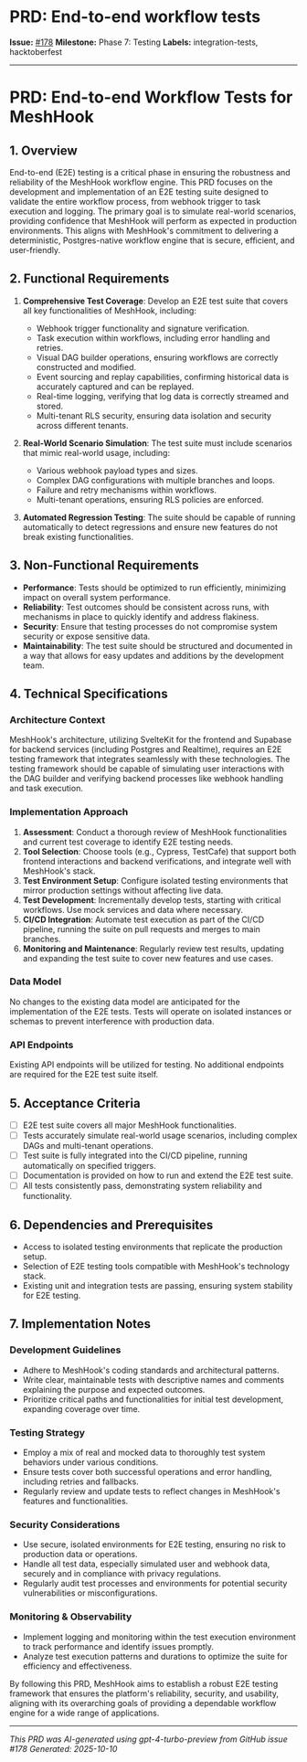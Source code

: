 # PRD: End-to-end workflow tests

**Issue:** [#178](https://github.com/profullstack/meshhook/issues/178)
**Milestone:** Phase 7: Testing
**Labels:** integration-tests, hacktoberfest

---

# PRD: End-to-end Workflow Tests for MeshHook

## 1. Overview

End-to-end (E2E) testing is a critical phase in ensuring the robustness and reliability of the MeshHook workflow engine. This PRD focuses on the development and implementation of an E2E testing suite designed to validate the entire workflow process, from webhook trigger to task execution and logging. The primary goal is to simulate real-world scenarios, providing confidence that MeshHook will perform as expected in production environments. This aligns with MeshHook's commitment to delivering a deterministic, Postgres-native workflow engine that is secure, efficient, and user-friendly.

## 2. Functional Requirements

1. **Comprehensive Test Coverage**: Develop an E2E test suite that covers all key functionalities of MeshHook, including:
   - Webhook trigger functionality and signature verification.
   - Task execution within workflows, including error handling and retries.
   - Visual DAG builder operations, ensuring workflows are correctly constructed and modified.
   - Event sourcing and replay capabilities, confirming historical data is accurately captured and can be replayed.
   - Real-time logging, verifying that log data is correctly streamed and stored.
   - Multi-tenant RLS security, ensuring data isolation and security across different tenants.

2. **Real-World Scenario Simulation**: The test suite must include scenarios that mimic real-world usage, including:
   - Various webhook payload types and sizes.
   - Complex DAG configurations with multiple branches and loops.
   - Failure and retry mechanisms within workflows.
   - Multi-tenant operations, ensuring RLS policies are enforced.

3. **Automated Regression Testing**: The suite should be capable of running automatically to detect regressions and ensure new features do not break existing functionalities.

## 3. Non-Functional Requirements

- **Performance**: Tests should be optimized to run efficiently, minimizing impact on overall system performance.
- **Reliability**: Test outcomes should be consistent across runs, with mechanisms in place to quickly identify and address flakiness.
- **Security**: Ensure that testing processes do not compromise system security or expose sensitive data.
- **Maintainability**: The test suite should be structured and documented in a way that allows for easy updates and additions by the development team.

## 4. Technical Specifications

### Architecture Context

MeshHook's architecture, utilizing SvelteKit for the frontend and Supabase for backend services (including Postgres and Realtime), requires an E2E testing framework that integrates seamlessly with these technologies. The testing framework should be capable of simulating user interactions with the DAG builder and verifying backend processes like webhook handling and task execution.

### Implementation Approach

1. **Assessment**: Conduct a thorough review of MeshHook functionalities and current test coverage to identify E2E testing needs.
2. **Tool Selection**: Choose tools (e.g., Cypress, TestCafe) that support both frontend interactions and backend verifications, and integrate well with MeshHook's stack.
3. **Test Environment Setup**: Configure isolated testing environments that mirror production settings without affecting live data.
4. **Test Development**: Incrementally develop tests, starting with critical workflows. Use mock services and data where necessary.
5. **CI/CD Integration**: Automate test execution as part of the CI/CD pipeline, running the suite on pull requests and merges to main branches.
6. **Monitoring and Maintenance**: Regularly review test results, updating and expanding the test suite to cover new features and use cases.

### Data Model

No changes to the existing data model are anticipated for the implementation of the E2E tests. Tests will operate on isolated instances or schemas to prevent interference with production data.

### API Endpoints

Existing API endpoints will be utilized for testing. No additional endpoints are required for the E2E test suite itself.

## 5. Acceptance Criteria

- [ ] E2E test suite covers all major MeshHook functionalities.
- [ ] Tests accurately simulate real-world usage scenarios, including complex DAGs and multi-tenant operations.
- [ ] Test suite is fully integrated into the CI/CD pipeline, running automatically on specified triggers.
- [ ] Documentation is provided on how to run and extend the E2E test suite.
- [ ] All tests consistently pass, demonstrating system reliability and functionality.

## 6. Dependencies and Prerequisites

- Access to isolated testing environments that replicate the production setup.
- Selection of E2E testing tools compatible with MeshHook's technology stack.
- Existing unit and integration tests are passing, ensuring system stability for E2E testing.

## 7. Implementation Notes

### Development Guidelines

- Adhere to MeshHook's coding standards and architectural patterns.
- Write clear, maintainable tests with descriptive names and comments explaining the purpose and expected outcomes.
- Prioritize critical paths and functionalities for initial test development, expanding coverage over time.

### Testing Strategy

- Employ a mix of real and mocked data to thoroughly test system behaviors under various conditions.
- Ensure tests cover both successful operations and error handling, including retries and fallbacks.
- Regularly review and update tests to reflect changes in MeshHook's features and functionalities.

### Security Considerations

- Use secure, isolated environments for E2E testing, ensuring no risk to production data or operations.
- Handle all test data, especially simulated user and webhook data, securely and in compliance with privacy regulations.
- Regularly audit test processes and environments for potential security vulnerabilities or misconfigurations.

### Monitoring & Observability

- Implement logging and monitoring within the test execution environment to track performance and identify issues promptly.
- Analyze test execution patterns and durations to optimize the suite for efficiency and effectiveness.

By following this PRD, MeshHook aims to establish a robust E2E testing framework that ensures the platform's reliability, security, and usability, aligning with its overarching goals of providing a dependable workflow engine for a wide range of applications.

---

*This PRD was AI-generated using gpt-4-turbo-preview from GitHub issue #178*
*Generated: 2025-10-10*
